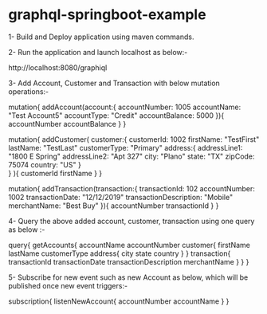 # graphql-springboot-example

1- Build and Deploy application using maven commands.

2- Run the application and launch localhost as below:-

http://localhost:8080/graphiql

3- Add Account, Customer and Transaction with below mutation operations:-

mutation{
  addAccount(account:{
    accountNumber: 1005
    accountName: "Test Account5"
    accountType: "Credit"
    accountBalance: 5000
  }){
    accountNumber
    accountBalance
  }
}

mutation{
  addCustomer(
    customer:{
      customerId: 1002
      firstName: "TestFirst"
      lastName: "TestLast"
      customerType: "Primary"
      address:{
        addressLine1: "1800 E Spring"
        addressLine2: "Apt 327"
        city: "Plano"
        state: "TX"
        zipCode: 75074
        country: "US"
      }   
    }
  ){
    customerId
    firstName
  }
}


mutation{
  addTransaction(transaction:{
    transactionId: 102
    accountNumber: 1002
    transactionDate: "12/12/2019"
    transactionDescription: "Mobile"
    merchantName: "Best Buy"
  }){
    accountNumber
    transactionId
  }
}



4- Query the above added account, customer, transaction using one query as below :-

query{
  getAccounts{
    accountName
    accountNumber
    customer{
			firstName
      lastName
      customerType
      address{
        city
        state
        country
      }
    }
    transaction{
      transactionId
      transactionDate
      transactionDescription
      merchantName
    }
  }
}

5- Subscribe for new event such as new Account as below, which will be published once new event triggers:-

subscription{
listenNewAccount{
  accountNumber
  accountName
}
}


